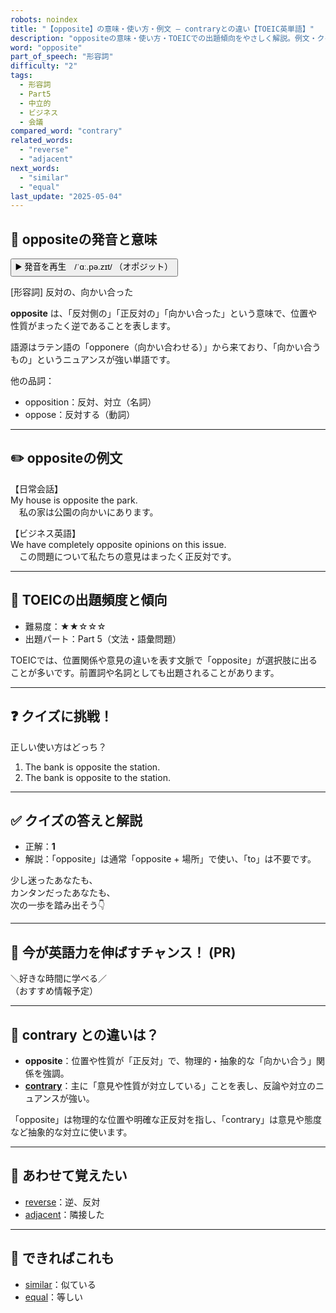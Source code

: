 ```yaml
---
robots: noindex
title: "【opposite】の意味・使い方・例文 ― contraryとの違い【TOEIC英単語】"
description: "oppositeの意味・使い方・TOEICでの出題傾向をやさしく解説。例文・クイズ付きでcontraryとの違いもわかりやすく学べます。"
word: "opposite"
part_of_speech: "形容詞"
difficulty: "2"
tags:
  - 形容詞
  - Part5
  - 中立的
  - ビジネス
  - 会議
compared_word: "contrary"
related_words:
  - "reverse"
  - "adjacent"
next_words:
  - "similar"
  - "equal"
last_update: "2025-05-04"
---
```


## 🔰 oppositeの発音と意味

<button class="play-audio" onclick="playTTS('opposite')">
  <span class="play-audio-main">
    ▶️ 発音を再生　/ˈɑː.pə.zɪt/
  </span>
  <span class="play-audio-sub">
    （オポジット）
  </span>
</button>

[形容詞] 反対の、向かい合った

**opposite** は、「反対側の」「正反対の」「向かい合った」という意味で、位置や性質がまったく逆であることを表します。

語源はラテン語の「opponere（向かい合わせる）」から来ており、「向かい合うもの」というニュアンスが強い単語です。

他の品詞：  
- opposition：反対、対立（名詞）
- oppose：反対する（動詞）

---

## ✏️ oppositeの例文

【日常会話】  
My house is opposite the park.  
　私の家は公園の向かいにあります。

【ビジネス英語】  
We have completely opposite opinions on this issue.  
　この問題について私たちの意見はまったく正反対です。

---

## 🎯 TOEICの出題頻度と傾向

- 難易度：★★☆☆☆
- 出題パート：Part 5（文法・語彙問題）

TOEICでは、位置関係や意見の違いを表す文脈で「opposite」が選択肢に出ることが多いです。前置詞や名詞としても出題されることがあります。

---

## ❓ クイズに挑戦！

正しい使い方はどっち？

1. The bank is opposite the station.  
2. The bank is opposite to the station.

---

## ✅ クイズの答えと解説

- 正解：**1**
- 解説：「opposite」は通常「opposite + 場所」で使い、「to」は不要です。

少し迷ったあなたも、  
カンタンだったあなたも、  
次の一歩を踏み出そう👇️

---

## 🚀 今が英語力を伸ばすチャンス！ (PR)

<div class="info-center">
＼好きな時間に学べる／<br>  
（おすすめ情報予定）
</div>

---

## 🤔  contrary との違いは？

- **opposite**：位置や性質が「正反対」で、物理的・抽象的な「向かい合う」関係を強調。
- **[contrary](/word/contrary/)**：主に「意見や性質が対立している」ことを表し、反論や対立のニュアンスが強い。

「opposite」は物理的な位置や明確な正反対を指し、「contrary」は意見や態度など抽象的な対立に使います。

---

## 🧩 あわせて覚えたい

- [reverse](/word/reverse/)：逆、反対
- [adjacent](/word/adjacent/)：隣接した

---

## 📖 できればこれも

- [similar](/word/similar/)：似ている
- [equal](/word/equal/)：等しい

<!-- cvid: aid20_bid36 -->

